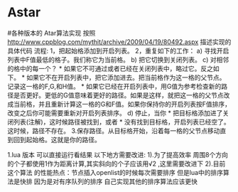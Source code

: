 # Astar
#各种版本的 Atar算法实现
按照 http://www.cppblog.com/mythit/archive/2009/04/19/80492.aspx 描述实现的具体代码
流程:
   1，把起始格添加到开启列表。
   2，重复如下的工作：
      a) 寻找开启列表中F值最低的格子。我们称它为当前格。
      b) 把它切换到关闭列表。
      c) 对相邻的格中的每一个？
          * 如果它不可通过或者已经在关闭列表中，略过它。反之如下。
          * 如果它不在开启列表中，把它添加进去。把当前格作为这一格的父节点。记录这一格的F,G,和H值。
          * 如果它已经在开启列表中，用G值为参考检查新的路径是否更好。更低的G值意味着更好的路径。如果是这样，就把这一格的父节点改成当前格，并且重新计算这一格的G和F值。如果你保持你的开启列表按F值排序，改变之后你可能需要重新对开启列表排序。
      d) 停止，当你
          * 把目标格添加进了关闭列表(注解)，这时候路径被找到，或者
          * 没有找到目标格，开启列表已经空了。这时候，路径不存在。
   3.保存路径。从目标格开始，沿着每一格的父节点移动直到回到起始格。这就是你的路径。

1.lua 版本
可以直接运行看结果
以下地方需要改进:
1).为了提高效率 周围8个方向的个子都使用1作为距离计算,其实斜向的个子应该用√2 ,这里需要改进下
2).目前这个算法 的性能热点：节点插入openlist的时候每次需要排序 但是lua中的排序算法是快排 因为是对有序队列的排序 自己实现其他的排序算法应该更快

   

